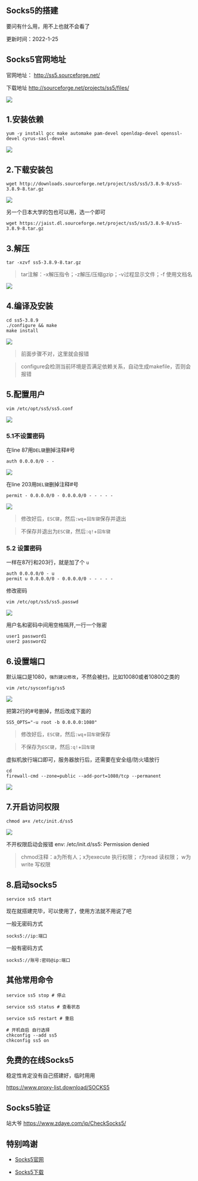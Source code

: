 ## Socks5的搭建


要问有什么用，用不上也就不会看了

更新时间：2022-1-25


## Socks5官网地址

官网地址：
http://ss5.sourceforge.net/

下载地址
http://sourceforge.net/projects/ss5/files/


![](https://ghproxy.com/https://raw.githubusercontent.com/Yiov/notes/main/socks5/pic/ss5.png)




## 1.安装依赖

    yum -y install gcc make automake pam-devel openldap-devel openssl-devel cyrus-sasl-devel


![](https://ghproxy.com/https://raw.githubusercontent.com/Yiov/notes/main/socks5/pic/ss5-1.png)




## 2.下载安装包

    wget http://downloads.sourceforge.net/project/ss5/ss5/3.8.9-8/ss5-3.8.9-8.tar.gz

![](https://ghproxy.com/https://raw.githubusercontent.com/Yiov/notes/main/socks5/pic/ss5-2.png)



另一个日本大学的包也可以用，选一个即可

    wget https://jaist.dl.sourceforge.net/project/ss5/ss5/3.8.9-8/ss5-3.8.9-8.tar.gz




## 3.解压

    tar -xzvf ss5-3.8.9-8.tar.gz

> tar注解：-x解压指令；-z解压/压缩gzip；-v过程显示文件；-f 使用文档名

![](https://ghproxy.com/https://raw.githubusercontent.com/Yiov/notes/main/socks5/pic/ss5-3.png)






## 4.编译及安装

    cd ss5-3.8.9
    ./configure && make
    make install

![](https://ghproxy.com/https://raw.githubusercontent.com/Yiov/notes/main/socks5/pic/ss5-4.png)


> 前面步骤不对，这里就会报错

> configure会检测当前环境是否满足依赖关系，自动生成makefile，否则会报错







## 5.配置用户

    vim /etc/opt/ss5/ss5.conf

![](https://ghproxy.com/https://raw.githubusercontent.com/Yiov/notes/main/socks5/pic/ss5-5.png)


### 5.1不设置密码

在line 87用`DEL键`删掉注释#号

    auth 0.0.0.0/0 - -

![](https://ghproxy.com/https://raw.githubusercontent.com/Yiov/notes/main/socks5/pic/ss5-6.png)


在line 203用`DEL键`删掉注释#号

    permit - 0.0.0.0/0 - 0.0.0.0/0 - - - - -


![](https://ghproxy.com/https://raw.githubusercontent.com/Yiov/notes/main/socks5/pic/ss5-7.png)


> 修改好后，`ESC键`，然后`:wq`+`回车键`保存并退出

> 不保存并退出为`ESC键`，然后`:q!`+`回车键`





### 5.2 设置密码

一样在87行和203行，就是加了个 `u`

    auth 0.0.0.0/0 - u
    permit u 0.0.0.0/0 - 0.0.0.0/0 - - - - -


修改密码

    vim /etc/opt/ss5/ss5.passwd

![](https://ghproxy.com/https://raw.githubusercontent.com/Yiov/notes/main/socks5/pic/ss5-8.png)


用户名和密码中间用空格隔开,一行一个账密

    user1 password1
    user2 password2


## 6.设置端口

默认端口是1080，`强烈建议修改`，不然会被扫，比如10080或者10800之类的

    vim /etc/sysconfig/ss5

![](https://ghproxy.com/https://raw.githubusercontent.com/Yiov/notes/main/socks5/pic/ss5-9.png)



把第2行的#号删掉，然后改成下面的

    SS5_OPTS="-u root -b 0.0.0.0:1080"

> 修改好后，`ESC键`，然后`:wq`+`回车键`保存

> 不保存为`ESC键`，然后`:q!`+`回车键`


虚拟机放行端口即可，服务器放行后，还需要在安全组/防火墙放行

    cd
    firewall-cmd --zone=public --add-port=1080/tcp --permanent


![](https://ghproxy.com/https://raw.githubusercontent.com/Yiov/notes/main/socks5/pic/ss5-10.png)





## 7.开启访问权限

    chmod a+x /etc/init.d/ss5

![](https://ghproxy.com/https://raw.githubusercontent.com/Yiov/notes/main/socks5/pic/ss5-11.png)


不开权限启动会报错
env: /etc/init.d/ss5: Permission denied


> chmod注释：a为所有人；x为execute 执行权限；
> r为read 读权限；
> w为write 写权限




## 8.启动socks5

    service ss5 start

现在就搭建完毕，可以使用了，使用方法就不用说了吧

一般无密码方式

    socks5://ip:端口

一般有密码方式

    socks5://账号:密码@ip:端口



## 其他常用命令

```
service ss5 stop # 停止

service ss5 status # 查看状态

service ss5 restart # 重启

# 开机自启 自行选择
chkconfig --add ss5
chkconfig ss5 on

```


## 免费的在线Socks5

稳定性肯定没有自己搭建好，临时用用

https://www.proxy-list.download/SOCKS5


## Socks5验证

站大爷
https://www.zdaye.com/ip/CheckSocks5/


## 特别鸣谢


* [Socks5官网](http://ss5.sourceforge.net/)

* [Socks5下载](http://sourceforge.net/projects/ss5/files/)


